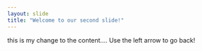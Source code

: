 ```yaml
---
layout: slide
title: "Welcome to our second slide!"
---
```

this is my change to the content....
Use the left arrow to go back!

